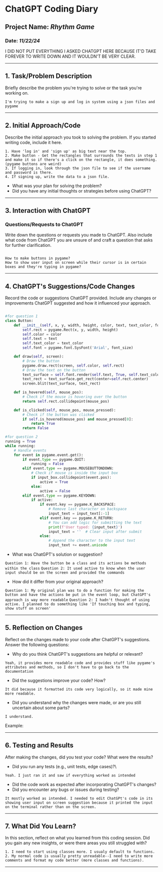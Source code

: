 
# ChatGPT Coding Diary

## Project Name: _Rhythm Game_

### Date: _11/22/24_

I DID NOT PUT EVERYTHING I ASKED CHATGPT HERE BECAUSE IT'D TAKE FOREVER TO WRITE DOWN AND IT WOULDN'T BE VERY CLEAR. 

---

## 1. **Task/Problem Description**

Briefly describe the problem you're trying to solve or the task you're working on.

`I'm trying to make a sign up and log in system using a json files and pygame `

---

## 2. **Initial Approach/Code**

Describe the initial approach you took to solving the problem. If you started writing code, include it here.

```
1. Have 'log in' and 'sign up' as big text near the top.
2. Make button - Get the rectangles that surrounds the texts in step 1 and make it so if there's a click on the rectangle, it does something. (pygame buttons are weird)
3. If logging in, look through the json file to see if the username and password is there.
4. If signing up, write the data to a json file.

```

- What was your plan for solving the problem?
- Did you have any initial thoughts or strategies before using ChatGPT?

---

## 3. **Interaction with ChatGPT**

### Questions/Requests to ChatGPT
Write down the questions or requests you made to ChatGPT. 
Also include what code from ChatGPT you are unsure of and craft a question that asks for further clarification. 

```text

How to make buttons in pygame?
How to show user input on screen while their cursor is in certain boxes and they're typing in pygame?

```

---

## 4. **ChatGPT's Suggestions/Code Changes**

Record the code or suggestions ChatGPT provided. Include any changes or improvements ChatGPT suggested and how it influenced your approach.

```python

#for question 1
class Button:
    def __init__(self, x, y, width, height, color, text, text_color, font_size=30):
        self.rect = pygame.Rect(x, y, width, height)
        self.color = color
        self.text = text
        self.text_color = text_color
        self.font = pygame.font.SysFont('Arial', font_size)

    def draw(self, screen):
        # Draw the button
        pygame.draw.rect(screen, self.color, self.rect)
        # Draw the text on the button
        text_surface = self.font.render(self.text, True, self.text_color)
        text_rect = text_surface.get_rect(center=self.rect.center)
        screen.blit(text_surface, text_rect)

    def is_hovered(self, mouse_pos):
        # Check if the mouse is hovering over the button
        return self.rect.collidepoint(mouse_pos)

    def is_clicked(self, mouse_pos, mouse_pressed):
        # Check if the button was clicked
        if self.is_hovered(mouse_pos) and mouse_pressed[0]:
            return True
        return False

#for question 2
running = True
while running:
    # Handle events
    for event in pygame.event.get():
        if event.type == pygame.QUIT:
            running = False
        elif event.type == pygame.MOUSEBUTTONDOWN:
            # Check if mouse is inside the input box
            if input_box.collidepoint(event.pos):
                active = True
            else:
                active = False
        elif event.type == pygame.KEYDOWN:
            if active:
                if event.key == pygame.K_BACKSPACE:
                    # Remove last character on backspace
                    input_text = input_text[:-1]
                elif event.key == pygame.K_RETURN:
                    # You can add logic for submitting the text
                    print(f'User typed: {input_text}')
                    input_text = ''  # Clear input after submit
                else:
                    # Append the character to the input text
                    input_text += event.unicode
```

- What was ChatGPT's solution or suggestion?

`Question 1: Have the button be a class and its actions be methods within the class`
`Question 2: It used active to know when the user input should be on the screen and provided the commands`

- How did it differ from your original approach?

`Question 1: My original plan was to do a function for making the button and have the actions be put in the event loop, but ChatGPT's approach is way more readable`
`Question 2: I hadn't thought of using active. I planned to do something like 'If touching box and typing, show stuff on screen'`

---

## 5. **Reflection on Changes**

Reflect on the changes made to your code after ChatGPT's suggestions. Answer the following questions:

- Why do you think ChatGPT's suggestions are helpful or relevant?

`Yeah, it provides more readable code and provides stuff like pygame's attributes and methods, so I don't have to go back to the documentation`
 
- Did the suggestions improve your code? How?

`It did because it formatted its code very logically, so it made mine more readable.`

- Did you understand why the changes were made, or are you still uncertain about some parts?

`I understand.`

Example:
>                                                             

---

## 6. **Testing and Results**

After making the changes, did you test your code? What were the results?


- Did you run any tests (e.g., unit tests, edge cases)?\

`Yeah. I just ran it and saw if everything worked as intended` 
 
- Did the code work as expected after incorporating ChatGPT's changes?
- Did you encounter any bugs or issues during testing?

`It mostly worked as intended. I needed to edit ChatGPt's code in its showing user input on screen suggestion because it printed the input on the terminal rather than on the screen.`

---

## 7. **What Did You Learn?**

In this section, reflect on what you learned from this coding session. Did you gain any new insights, or were there areas you still struggled with? 

```
1. I need to start using classes more. I usualy default to functions.
2. My normal code is usually pretty unreadable--I need to write more comments and format my code better (more classes and functions).
 ```
---
